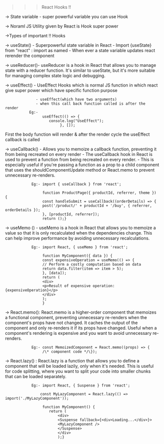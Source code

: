    >>>  React Hooks !!

-> State variable - super powerful variable you can use Hook 

-> Noraml JS Utility given by React is Hook super power 

->Types of  important !! Hooks 
     
   -> useState() - Superpowerful state variable in React
                 - Import {useState} from "react" : import as named 
                 - When ever a state variable updates react rerender the component

   -> useReducer()- 
                      useReducer is a hook in React that allows you to manage state with a reducer function.
                      It's similar to useState, but it's more suitable for managing complex state logic and debugging.
            
   -> useEffect() - UseEffect Hooks which is normal JS function in which react give super power
                       which have specific function purpose

                  - useEffect(which have two arguments)    
                  - when this call back function called is after the render 
               Eg:-  
                     useEffect(() => {
                        console.log("UseEffect");
                             }, []);
 First the body function will render & after the render cycle the useEffect callback is called  
     
 -> useCallback() - Allows you to memoize a callback function, preventing it from being recreated on every render
                  - The useCallback hook in React is used to prevent a function from being recreated on every render.
                  - This is especially useful if you're passing a function as a prop to a child component that uses the       shouldComponentUpdate method or React.memo to prevent unnecessary re-renders.

                Eg:- import { useCallback } from 'react';

                     function ProductPage({ productId, referrer, theme }) {
                     const handleSubmit = useCallback((orderDetails) => {
                     post('/product/' + productId + '/buy', { referrer, orderDetails });
                     }, [productId, referrer]);
                     return ();}         
     
   -> useMemo () - useMemo is a hook in React that allows you to memoize a value so that it is only recalculated when the  dependencies change.
                    This can help improve performance by avoiding unnecessary recalculations.        

                Eg:- import React, { useMemo } from 'react';

                     function MyComponent({ data }) {
                     const expensiveOperation = useMemo(() => {
                     // Perform a costly computation based on data
                     return data.filter(item => item > 5);
                     }, [data]);
                     return (
                     <div>
                     <p>Result of expensive operation: {expensiveOperation}</p>
                     </div>
                     );
                     }          
   -> React.memo():
                    React.memo is a higher-order component that memoizes a functional component, preventing unnecessary re-renders when the component's props have not changed.
                    It caches the output of the component and only re-renders it if its props have changed. 
                    Useful when a component's rendering is expensive and you want to avoid unnecessary re-renders.    
                
                Eg:- const MemoizedComponent = React.memo((props) => {
                     /\* component code */\});                

   -> React.lazy() :
                     React.lazy is a function that allows you to define a component that will be loaded lazily, only when it's  needed.
                     This is useful for code splitting, where you want to split your code into smaller chunks that can be loaded separately.

                Eg:- import React, { Suspense } from 'react';

                    const MyLazyComponent = React.lazy(() => import('./MyLazyComponent'));

                     function MyComponent() {
                        return (
                            <div>
                            <Suspense fallback={<div>Loading...</div>}>
                            <MyLazyComponent />
                            </Suspense>
                            </div>
                            );}     
